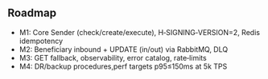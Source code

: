 ## Roadmap

- M1: Core Sender (check/create/execute), H‑SIGNING‑VERSION=2, Redis idempotency
- M2: Beneficiary inbound + UPDATE (in/out) via RabbitMQ, DLQ
- M3: GET fallback, observability, error catalog, rate‑limits
- M4: DR/backup procedures,perf targets p95≤150ms at 5k TPS


